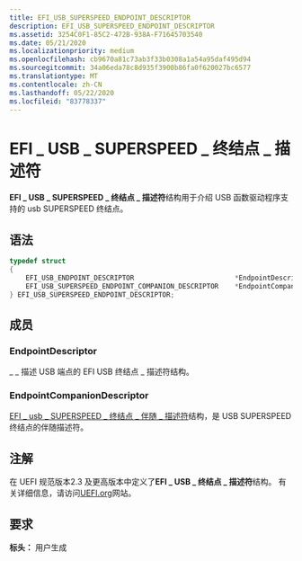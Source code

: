 ```yaml
---
title: EFI_USB_SUPERSPEED_ENDPOINT_DESCRIPTOR
description: EFI_USB_SUPERSPEED_ENDPOINT_DESCRIPTOR
ms.assetid: 3254C0F1-85C2-472B-938A-F71645703540
ms.date: 05/21/2020
ms.localizationpriority: medium
ms.openlocfilehash: cb9670a81c73ab3f33b0308a1a54a95daf495d94
ms.sourcegitcommit: 34a06eda78c8d935f3900b86fa0f620027bc6577
ms.translationtype: MT
ms.contentlocale: zh-CN
ms.lasthandoff: 05/22/2020
ms.locfileid: "83778337"
---
```

# <a name="efi_usb_superspeed_endpoint_descriptor"></a>EFI \_ USB \_ SUPERSPEED \_ 终结点 \_ 描述符

**EFI \_ USB \_ SUPERSPEED \_ 终结点 \_ 描述符**结构用于介绍 USB 函数驱动程序支持的 usb SUPERSPEED 终结点。

## <a name="syntax"></a>语法

```cpp
typedef struct
{
    EFI_USB_ENDPOINT_DESCRIPTOR                         *EndpointDescriptor;
    EFI_USB_SUPERSPEED_ENDPOINT_COMPANION_DESCRIPTOR    *EndpointCompanionDescriptor;
} EFI_USB_SUPERSPEED_ENDPOINT_DESCRIPTOR;
```

## <a name="members"></a>成员

### <a name="endpointdescriptor"></a>EndpointDescriptor

\_ \_ 描述 USB 端点的 EFI USB 终结点 \_ 描述符结构。

### <a name="endpointcompaniondescriptor"></a>EndpointCompanionDescriptor

[EFI \_ usb \_ SUPERSPEED \_ 终结点 \_ 伴随 \_ 描述符](efi-usb-superspeed-endpoint-companion-descriptor.md)结构，是 USB SUPERSPEED 终结点的伴随描述符。

## <a name="remarks"></a>注解

在 UEFI 规范版本2.3 及更高版本中定义了**EFI \_ USB \_ 终结点 \_ 描述符**结构。 有关详细信息，请访问[UEFI.org](https://uefi.org/specifications)网站。

## <a name="requirements"></a>要求

**标头：** 用户生成
